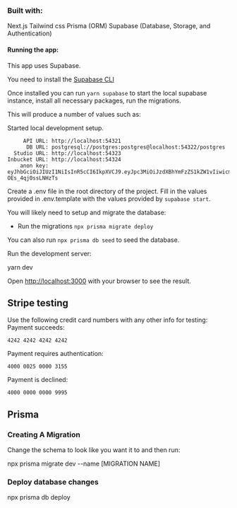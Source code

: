 ### Built with:

Next.js
Tailwind css
Prisma (ORM)
Supabase (Database, Storage, and Authentication)

#### Running the app:

This app uses Supabase.

You need to install the [Supabase CLI](https://github.com/supabase/cli)

Once installed you can run `yarn supabase` to start the local supabase instance, install all necessary packages, run the migrations.

This will produce a number of values such as:

Started local development setup.

         API URL: http://localhost:54321
          DB URL: postgresql://postgres:postgres@localhost:54322/postgres
      Studio URL: http://localhost:54323
    Inbucket URL: http://localhost:54324
        anon key: eyJhbGciOiJIUzI1NiIsInR5cCI6IkpXVCJ9.eyJpc3MiOiJzdXBhYmFzZS1kZW1vIiwicm9sZSI6ImFub24ifQ.625_WdcF3KHqz5amU0x2X5WWHP-OEs_4qj0ssLNHzTs

Create a .env file in the root directory of the project.
Fill in the values provided in .env.template with the values provided by `supabase start`.

You will likely need to setup and migrate the database:

- Run the migrations `npx prisma migrate deploy`

You can also run `npx prisma db seed` to seed the database.

Run the development server:

yarn dev

Open [http://localhost:3000](http://localhost:3000) with your browser to see the result.

## Stripe testing

Use the following credit card numbers with any other info for testing:
Payment succeeds:

```
4242 4242 4242 4242
```

Payment requires authentication:

```
4000 0025 0000 3155
```

Payment is declined:

```
4000 0000 0000 9995
```

## Prisma

### Creating A Migration

Change the schema to look like you want it to and then run:

npx prisma migrate dev --name [MIGRATION NAME]

### Deploy database changes

npx prisma db deploy

